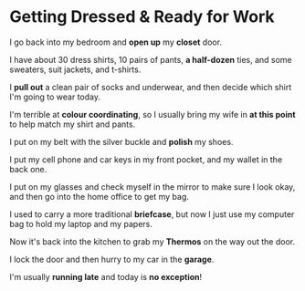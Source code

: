 # Getting Dressed & Ready for Work



I go back into my bedroom and **open up** my **closet** door.

> 

I have about 30 dress shirts, 10 pairs of pants, **a half-dozen** ties, and some sweaters, suit jackets, and t-shirts.

> 

I **pull out** a clean pair of socks and underwear, and then decide which shirt I'm going to wear today.

> 

I'm terrible at **colour coordinating**, so I usually bring my wife in **at this point** to help match my shirt and pants.

> 

I put on my belt with the silver buckle and **polish** my shoes.

> 

I put my cell phone and car keys in my front pocket, and my wallet in the back one.





I put on my glasses and check myself in the mirror to make sure I look okay, and then go into the home office to get my bag.



I used to carry a more traditional **briefcase**, but now I just use my computer bag to hold my laptop and my papers.

> 

Now it's back into the kitchen to grab my **Thermos** on the way out the door.

> 

I lock the door and then hurry to my car in the **garage**.

> 

I'm usually **running late** and today is **no exception**!  

> 